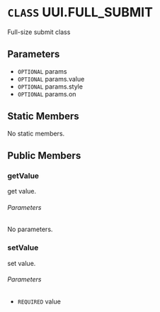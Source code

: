 # `CLASS` UUI.FULL_SUBMIT
Full-size submit class

## Parameters
* `OPTIONAL` params 
* `OPTIONAL` params.value 
* `OPTIONAL` params.style 
* `OPTIONAL` params.on 

## Static Members
No static members.

## Public Members

### getValue
get value.
###### Parameters
No parameters.

### setValue
set value.
###### Parameters
* `REQUIRED` value
